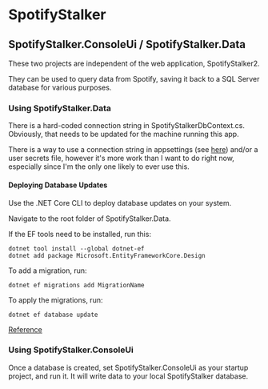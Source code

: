 # SpotifyStalker

## SpotifyStalker.ConsoleUi / SpotifyStalker.Data

These two projects are independent of the web application, SpotifyStalker2.

They can be used to query data from Spotify, saving it back to a SQL Server database for various purposes.

### Using SpotifyStalker.Data

There is a hard-coded connection string in SpotifyStalkerDbContext.cs. Obviously, that needs to be updated for the machine running this app.

There is a way to use a connection string in appsettings (see [here](https://stackoverflow.com/questions/56017952/how-to-set-connectionstring-from-appsettings-json-in-entity-framework-core)) and/or a user secrets file, however it's more work than I want to do right now, especially since I'm the only one likely to ever use this.

#### Deploying Database Updates

Use the .NET Core CLI to deploy database updates on your system.

Navigate to the root folder of SpotifyStalker.Data.

If the EF tools need to be installed, run this:

```
dotnet tool install --global dotnet-ef
dotnet add package Microsoft.EntityFrameworkCore.Design
```

To add a migration, run:

```
dotnet ef migrations add MigrationName
```

To apply the migrations, run:

```
dotnet ef database update
```

[Reference](https://docs.microsoft.com/en-us/ef/core/get-started/overview/first-app?tabs=netcore-cli)

### Using SpotifyStalker.ConsoleUi

Once a database is created, set SpotifyStalker.ConsoleUi as your startup project, and run it. It will write data to your local SpotifyStalker database.



